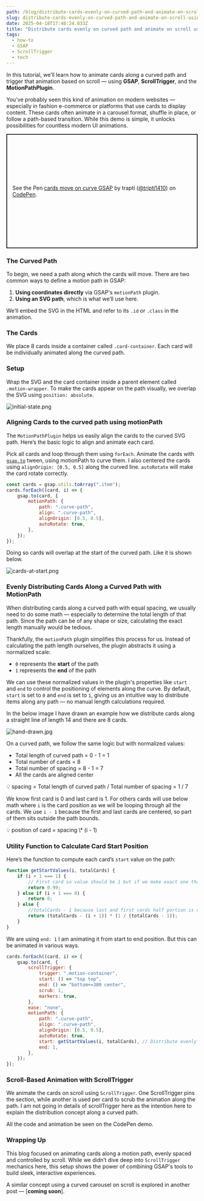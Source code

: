```yaml
---
path: /blog/distribute-cards-evenly-on-curved-path-and-animate-on-scroll-using-GSAP-plugins/
slug: distribute-cards-evenly-on-curved-path-and-animate-on-scroll-using-GSAP-plugins
date: 2025-04-18T17:46:24.033Z
title: "Distribute cards evenly on curved path and animate on scroll using GSAP plugins"
tags:
  - how-to
  - GSAP
  - ScrollTrigger
  - tech
---
```


In this tutorial, we’ll learn how to animate cards along a curved path and trigger that animation based on scroll — using **GSAP**, **ScrollTrigger**, and the **MotionPathPlugin**.

You’ve probably seen this kind of animation on modern websites — especially in fashion e-commerce or platforms that use cards to display content. These cards often animate in a carousel format, shuffle in place, or follow a path-based transition. While this demo is simple, it unlocks possibilities for countless modern UI animations.

<p class="codepen" data-height="300" data-slug-hash="XJWvBrY" data-pen-title="cards move on curve GSAP" data-user="tripti1410" style="height: 300px; box-sizing: border-box; display: flex; align-items: center; justify-content: center; border: 2px solid; margin: 1em 0; padding: 1em;">
  <span>See the Pen <a href="https://codepen.io/tripti1410/pen/XJWvBrY">
  cards move on curve GSAP</a> by trapti (<a href="https://codepen.io/tripti1410">@tripti1410</a>)
  on <a href="https://codepen.io">CodePen</a>.</span>
</p>
<script async src="https://public.codepenassets.com/embed/index.js"></script>

### The Curved Path

To begin, we need a path along which the cards will move. There are two common ways to define a motion path in GSAP:

1. **Using coordinates directly** via GSAP's `motionPath` plugin.
2. **Using an SVG path**, which is what we’ll use here.

We’ll embed the SVG in the HTML and refer to its `.id` or `.class` in the animation.

### The Cards

We place 8 cards inside a container called `.card-container`. Each card will be individually animated along the curved path.

### Setup

Wrap the SVG and the card container inside a parent element called `.motion-wrapper`. To make the cards appear on the path visually, we overlap the SVG using `position: absolute`.

![initial-state.png](/assets/distribute-cards-evenly-on-curved-path/initial-state.png)

### Aligning Cards to the curved path using motionPath

The `MotionPathPlugin` helps us easily align the cards to the curved SVG path. Here’s the basic logic to align and animate each card.

Pick all cards and loop through them using `forEach`. Animate the cards with [`gsap.to`](http://gsap.to) tween, using motionPath to curve them. I also centered the cards using `alignOrigin: [0.5, 0.5]` along the curved line. `autoRotate` will make the card rotate correctly.

```jsx
const cards = gsap.utils.toArray(".item");
cards.forEach((card, i) => {
	gsap.to(card, {
		motionPath: {
			path: ".curve-path",
			align: ".curve-path",
			alignOrigin: [0.5, 0.5],
			autoRotate: true,
		},
	});
});
```

Doing so cards will overlap at the start of the curved path. Like it is shown below.

![cards-at-start.png](/assets/distribute-cards-evenly-on-curved-path/cards-at-start.png)

### Evenly Distributing Cards Along a Curved Path with MotionPath

When distributing cards along a curved path with equal spacing, we usually need to do some math — especially to determine the total length of that path. Since the path can be of any shape or size, calculating the exact length manually would be tedious.

Thankfully, the `motionPath` plugin simplifies this process for us. Instead of calculating the path length ourselves, the plugin abstracts it using a normalized scale:

- `0` represents the **start** of the path
- `1` represents the **end** of the path

We can use these normalized values in the plugin's properties like `start` and `end` to control the positioning of elements along the curve. By default, `start` is set to `0` and `end` is set to `1`, giving us an intuitive way to distribute items along any path — no manual length calculations required.

In the below image I have drawn an example how we distribute cards along a straight line of length 14 and there are 8 cards.

![hand-drawn.jpg](/assets/distribute-cards-evenly-on-curved-path/hand-drawn.jpg)

On a curved path, we follow the same logic but with normalized values:

- Total length of curved path = 0 - 1 = 1
- Total number of cards = 8
- Total number of spacing = 8 - 1 = 7
- All the cards are aligned center

<aside>
💡 spacing = Total length of curved path / Total number of spacing = 1 / 7

</aside>

We know first card is 0 and last card is 1. For others cards will use below math where `i` is the card position as we will be looping through all the cards. We use `i - 1` because the first and last cards are centered, so part of them sits outside the path bounds.

<aside>
💡 position of card = spacing \* (i - 1)

</aside>

### Utility Function to Calculate Card Start Position

Here’s the function to compute each card’s `start` value on the path:

```jsx
function getStartValues(i, totalCards) {
	if (i + 1 === 1) {
		// First card so value should be 1 but if we make exact one that autororate does not take effect so reduced it with marginal difference.
		return 0.99;
	} else if (i + 1 === 8) {
		return 0;
	} else {
		//totalCards - 1 because last and first cards half portion is out as we are aligning it from the center of the card
		return (totalCards - (i + 1)) * (1 / (totalCards - 1));
	}
}
```

We are using `end: 1` I am animating it from start to end position. But this can be animated in various ways.

```jsx
cards.forEach((card, i) => {
	gsap.to(card, {
		scrollTrigger: {
			trigger: ".motion-container",
			start: () => "top top",
			end: () => "bottom+=300 center",
			scrub: 1,
			markers: true,
		},
		ease: "none",
		motionPath: {
			path: ".curve-path",
			align: ".curve-path",
			alignOrigin: [0.5, 0.5],
			autoRotate: true,
			start: getStartValues(i, totalCards), // Distribute evenly along the path
			end: 1,
		},
	});
});
```

### Scroll-Based Animation with ScrollTrigger

We animate the cards on scroll using `ScrollTrigger`. One ScrollTrigger pins the section, while another is used per card to scrub the animation along the path. I am not going in details of scrollTrigger here as the intention here to explain the distribution concept along a curved path.

All the code and animation be seen on the CodePen demo.

### Wrapping Up

This blog focused on animating cards along a motion path, evenly spaced and controlled by scroll. While we didn’t dive deep into `ScrollTrigger` mechanics here, this setup shows the power of combining GSAP's tools to build sleek, interactive experiences.

A similar concept using a curved carousel on scroll is explored in another post — [**coming soon**].
